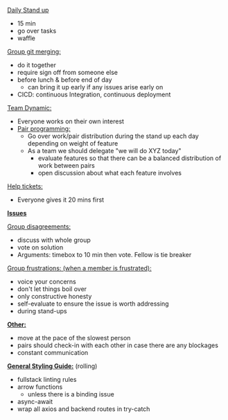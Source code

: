 <u>Daily Stand up</u>

- 15 min
- go over tasks
- waffle

<u>Group git merging:</u>

- do it together
- require sign off from someone else
- before lunch & before end of day
  - can bring it up early if any issues arise early on
- CICD: continuous Integration, continuous deployment

<u>Team Dynamic:</u>

- Everyone works on their own interest
- <u>Pair programming:</u>
  - Go over work/pair distribution during the stand up each day depending on weight of feature
  - As a team we should delegate "we will do XYZ today"
    - evaluate features so that there can be a balanced distribution of work between pairs
    - open discussion about what each feature involves

<u>Help tickets:</u>

- Everyone gives it 20 mins first

**<u>Issues</u>**

<u>Group disagreements:</u>

- discuss with whole group
- vote on solution
- Arguments: timebox to 10 min then vote. Fellow is tie breaker

<u>Group frustrations: (when a member is frustrated):</u>

- voice your concerns
- don't let things boil over
- only constructive honesty
- self-evaluate to ensure the issue is worth addressing
- during stand-ups

**<u>Other:</u>**

- move at the pace of the slowest person
- pairs should check-in with each other in case there are any blockages
- constant communication

<u>**General Styling Guide:**</u> (rolling)

- fullstack linting rules
- arrow functions
  - unless there is a binding issue
- async-await
- wrap all axios and backend routes in try-catch